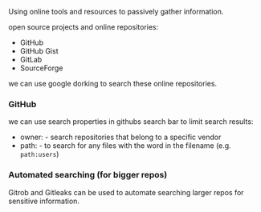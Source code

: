 
Using online tools and resources to passively gather information.

open source projects and online repositories:
- GitHub
- GitHub Gist
- GitLab
- SourceForge

we can use google dorking to search these online repositories.

### GitHub

we can use search properties in githubs search bar to limit search results:
- owner: - search repositories that belong to a specific vendor
- path: - to search for any files with the word in the filename (e.g. `path:users`)

### Automated searching (for bigger repos)

Gitrob and Gitleaks can be used to automate searching larger repos for sensitive information.